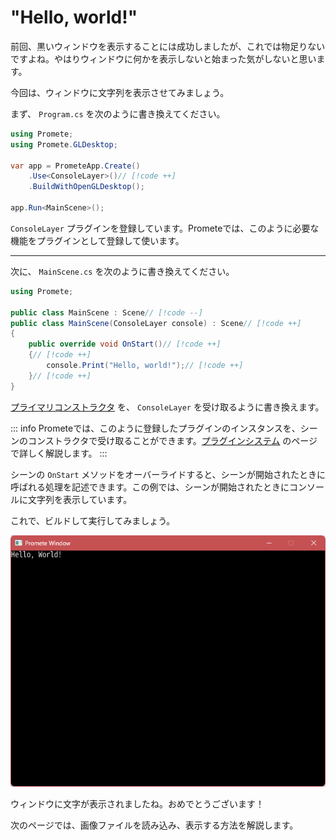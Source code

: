 # "Hello, world!"

前回、黒いウィンドウを表示することには成功しましたが、これでは物足りないですよね。やはりウィンドウに何かを表示しないと始まった気がしないと思います。

今回は、ウィンドウに文字列を表示させてみましょう。

まず、 `Program.cs` を次のように書き換えてください。

```csharp
using Promete;
using Promete.GLDesktop;

var app = PrometeApp.Create()
    .Use<ConsoleLayer>()// [!code ++]
	.BuildWithOpenGLDesktop();

app.Run<MainScene>();
```

`ConsoleLayer` プラグインを登録しています。Prometeでは、このように必要な機能をプラグインとして登録して使います。

---

次に、 `MainScene.cs` を次のように書き換えてください。

```csharp
using Promete;

public class MainScene : Scene// [!code --]
public class MainScene(ConsoleLayer console) : Scene// [!code ++]
{
    public override void OnStart()// [!code ++]
    {// [!code ++]
        console.Print("Hello, world!");// [!code ++]
    }// [!code ++]
}
```

[プライマリコンストラクタ](https://ufcpp.net/study/csharp/oo_construct.html#primary-constructor) を、 `ConsoleLayer` を受け取るように書き換えます。

::: info
Prometeでは、このように登録したプラグインのインスタンスを、シーンのコンストラクタで受け取ることができます。[プラグインシステム](/guide/advanced/plugin-system) のページで詳しく解説します。
:::

シーンの `OnStart` メソッドをオーバーライドすると、シーンが開始されたときに呼ばれる処理を記述できます。この例では、シーンが開始されたときにコンソールに文字列を表示しています。

これで、ビルドして実行してみましょう。

![Hello, world!](/assets/hello-world.png)

ウィンドウに文字が表示されましたね。おめでとうございます！

次のページでは、画像ファイルを読み込み、表示する方法を解説します。
